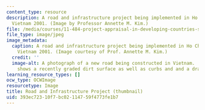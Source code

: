 ```yaml
---
content_type: resource
description: A road and infrastructure project being implemented in Ho Chi Minh City,
  Vietnam 2001. (Image by Professor Annette M. Kim.)
file: /media/courses/11-484-project-appraisal-in-developing-countries-spring-2005/393ec72310f7bc02114759f4773fe1b7_11-484s05-th.jpg
file_type: image/jpeg
image_metadata:
  caption: A road and infrastructure project being implemented in Ho Chi Minh City,
    Vietnam 2001. (Image courtesy of Prof. Annette M. Kim.)
  credit: ''
  image-alt: A photograph of a new road being constructed in Vietnam.  The photograph
    shows a recently graded dirt surface as well as curbs and and a drainage system.
learning_resource_types: []
ocw_type: OCWImage
resourcetype: Image
title: Road and Infrastructure Project (thumbnail)
uid: 393ec723-10f7-bc02-1147-59f4773fe1b7
---
```

